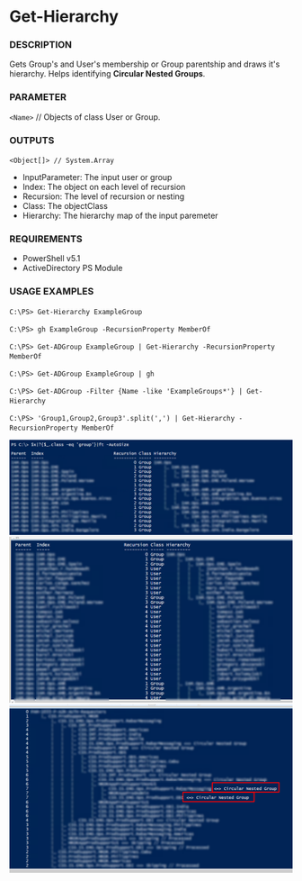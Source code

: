 # Get-Hierarchy

### DESCRIPTION
Gets Group's and User's membership or Group parentship and draws it's hierarchy.
Helps identifying <b>Circular Nested Groups</b>.
    
### PARAMETER
`<Name>` // Objects of class User or Group.

### OUTPUTS
`<Object[]> // System.Array`

<ul>
    <li> InputParameter: The input user or group </li>
    <li> Index: The object on each level of recursion </li>
    <li> Recursion: The level of recursion or nesting </li>
    <li> Class: The objectClass </li>
    <li> Hierarchy: The hierarchy map of the input paremeter </li>
</ul>

### REQUIREMENTS
<ul>
    <li>PowerShell v5.1</li>
    <li>ActiveDirectory PS Module</li>
</ul>


### USAGE EXAMPLES

`C:\PS> Get-Hierarchy ExampleGroup`

`C:\PS> gh ExampleGroup -RecursionProperty MemberOf`

`C:\PS> Get-ADGroup ExampleGroup | Get-Hierarchy -RecursionProperty MemberOf`

`C:\PS> Get-ADGroup ExampleGroup | gh`

`C:\PS> Get-ADGroup -Filter {Name -like 'ExampleGroups*'} | Get-Hierarchy`
           
`C:\PS> 'Group1,Group2,Group3'.split(',') | Get-Hierarchy -RecursionProperty MemberOf`


![Alt text](/Examples/1.png?raw=true)
![Alt text](/Examples/2.png?raw=true)
![Alt text](/Examples/3.png?raw=true)
